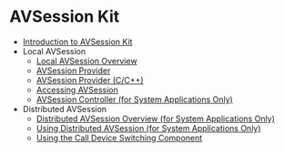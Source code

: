 # AVSession Kit

- [Introduction to AVSession Kit](avsession-overview.md)
- Local AVSession<!--local-avsession-->
  - [Local AVSession Overview](local-avsession-overview.md)
  - [AVSession Provider](using-avsession-developer.md)
  - [AVSession Provider (C/C++)](using-ohavsession-developer.md)
  - [Accessing AVSession](avsession-access-scene.md)
  <!--Del-->
  - [AVSession Controller (for System Applications Only)](using-avsession-controller.md)
  <!--DelEnd-->
- Distributed AVSession<!--distributed-avsession-->
  <!--Del-->
  - [Distributed AVSession Overview (for System Applications Only)](distributed-avsession-overview.md)
  - [Using Distributed AVSession (for System Applications Only)](using-distributed-avsession.md)
  <!--DelEnd-->
  - [Using the Call Device Switching Component](using-switch-call-devices.md)
